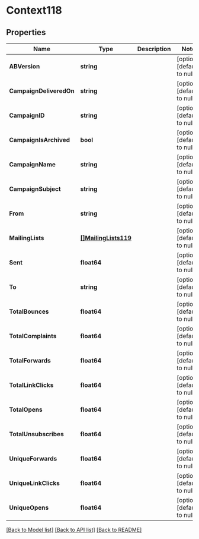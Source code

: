 # Context118

## Properties
Name | Type | Description | Notes
------------ | ------------- | ------------- | -------------
**ABVersion** | **string** |  | [optional] [default to null]
**CampaignDeliveredOn** | **string** |  | [optional] [default to null]
**CampaignID** | **string** |  | [optional] [default to null]
**CampaignIsArchived** | **bool** |  | [optional] [default to null]
**CampaignName** | **string** |  | [optional] [default to null]
**CampaignSubject** | **string** |  | [optional] [default to null]
**From** | **string** |  | [optional] [default to null]
**MailingLists** | [**[]MailingLists119**](MailingLists119.md) |  | [optional] [default to null]
**Sent** | **float64** |  | [optional] [default to null]
**To** | **string** |  | [optional] [default to null]
**TotalBounces** | **float64** |  | [optional] [default to null]
**TotalComplaints** | **float64** |  | [optional] [default to null]
**TotalForwards** | **float64** |  | [optional] [default to null]
**TotalLinkClicks** | **float64** |  | [optional] [default to null]
**TotalOpens** | **float64** |  | [optional] [default to null]
**TotalUnsubscribes** | **float64** |  | [optional] [default to null]
**UniqueForwards** | **float64** |  | [optional] [default to null]
**UniqueLinkClicks** | **float64** |  | [optional] [default to null]
**UniqueOpens** | **float64** |  | [optional] [default to null]

[[Back to Model list]](../README.md#documentation-for-models) [[Back to API list]](../README.md#documentation-for-api-endpoints) [[Back to README]](../README.md)


